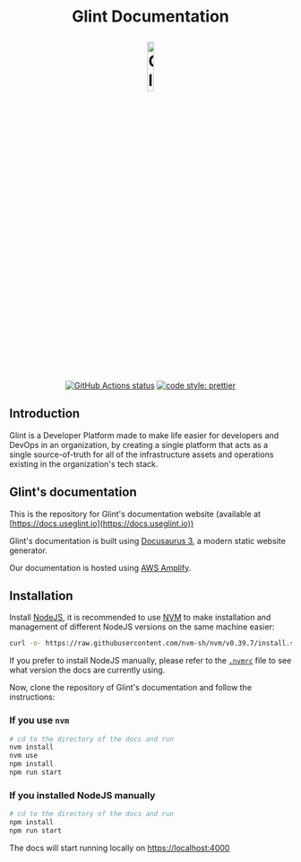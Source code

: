<h1 align="center">
  <p align="center">Glint Documentation</p>
  <a href="https://docs.useglint.io"><img src="https://glint-graphical-assets.s3.eu-west-1.amazonaws.com/Glint+Logo.svg" alt="Glint" width="15%"></a>
</h1>

<p align="center">
  <a href="https://github.com/kozmoai/glint-docs/actions/workflows/verify-docs-build.yml"><img src="https://github.com/kozmoai/glint-docs/actions/workflows/verify-docs-build.yml/badge.svg" alt="GitHub Actions status"></a>
  <a href= "https://github.com/prettier/prettier"><img alt="code style: prettier" src="https://img.shields.io/badge/code_style-prettier-ff69b4.svg"></a>

</p>

## Introduction

Glint is a Developer Platform made to make life easier for developers and DevOps in an organization, by creating a single platform that acts as a single source-of-truth for all of the infrastructure assets and operations existing in the organization's tech stack.

## Glint's documentation

This is the repository for Glint's documentation website (available at [https://docs.useglint.io](https://docs.useglint.io))

Glint's documentation is built using [Docusaurus 3](https://docusaurus.io/), a modern static website generator.

Our documentation is hosted using [AWS Amplify](https://aws.amazon.com/amplify/).

## Installation

Install [NodeJS](https://nodejs.org), it is recommended to use [NVM](https://github.com/nvm-sh/nvm#install--update-script) to make installation and management of different NodeJS versions on the same machine easier:

```bash
curl -o- https://raw.githubusercontent.com/nvm-sh/nvm/v0.39.7/install.sh | bash
```

If you prefer to install NodeJS manually, please refer to the [`.nvmrc`](./.nvmrc) file to see what version the docs are currently using.

Now, clone the repository of Glint's documentation and follow the instructions:

### If you use `nvm`

```bash
# cd to the directory of the docs and run
nvm install
nvm use
npm install
npm run start
```

### If you installed NodeJS manually

```bash
# cd to the directory of the docs and run
npm install
npm run start
```

The docs will start running locally on [https://localhost:4000](https://localhost:4000)
